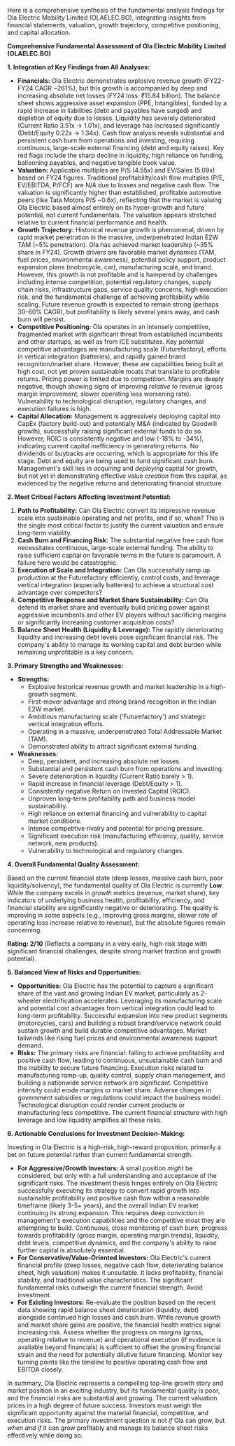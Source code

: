 Here is a comprehensive synthesis of the fundamental analysis findings for Ola Electric Mobility Limited (OLAELEC.BO), integrating insights from financial statements, valuation, growth trajectory, competitive positioning, and capital allocation.

**Comprehensive Fundamental Assessment of Ola Electric Mobility Limited (OLAELEC.BO)**

**1. Integration of Key Findings from All Analyses:**

*   **Financials:** Ola Electric demonstrates explosive revenue growth (FY22-FY24 CAGR ~261%), but this growth is accompanied by deep and increasing absolute net losses (FY24 loss: ₹15.84 billion). The balance sheet shows aggressive asset expansion (PPE, Intangibles), funded by a rapid increase in liabilities (debt and payables have surged) and depletion of equity due to losses. Liquidity has severely deteriorated (Current Ratio 3.51x -> 1.01x), and leverage has increased significantly (Debt/Equity 0.22x -> 1.34x). Cash flow analysis reveals substantial and persistent cash burn from operations and investing, requiring continuous, large-scale external financing (debt and equity raises). Key red flags include the sharp decline in liquidity, high reliance on funding, ballooning payables, and negative tangible book value.
*   **Valuation:** Applicable multiples are P/S (4.55x) and EV/Sales (5.09x) based on FY24 figures. Traditional profitability/cash flow multiples (P/E, EV/EBITDA, P/FCF) are N/A due to losses and negative cash flow. The valuation is significantly higher than established, profitable automotive peers (like Tata Motors P/S ~0.6x), reflecting that the market is valuing Ola Electric based almost entirely on its hyper-growth and future potential, not current fundamentals. The valuation appears stretched relative to current financial performance and health.
*   **Growth Trajectory:** Historical revenue growth is phenomenal, driven by rapid market penetration in the massive, underpenetrated Indian E2W TAM (~5% penetration). Ola has achieved market leadership (~35% share in FY24). Growth drivers are favorable market dynamics (TAM, fuel prices, environmental awareness), potential policy support, product expansion plans (motorcycle, car), manufacturing scale, and brand. However, this growth is not profitable and is hampered by challenges including intense competition, potential regulatory changes, supply chain risks, infrastructure gaps, service quality concerns, high execution risk, and the fundamental challenge of achieving profitability while scaling. Future revenue growth is expected to remain strong (perhaps 30-60% CAGR), but profitability is likely several years away, and cash burn will persist.
*   **Competitive Positioning:** Ola operates in an intensely competitive, fragmented market with significant threat from established incumbents and other startups, as well as from ICE substitutes. Key potential competitive advantages are manufacturing scale (Futurefactory), efforts in vertical integration (batteries), and rapidly gained brand recognition/market share. However, these are capabilities being built at high cost, not yet proven sustainable moats that translate to profitable returns. Pricing power is limited due to competition. Margins are deeply negative, though showing signs of improving *relative to revenue* (gross margin improvement, slower operating loss worsening rate). Vulnerability to technological disruption, regulatory changes, and execution failures is high.
*   **Capital Allocation:** Management is aggressively deploying capital into CapEx (factory build-out) and potentially M&A (indicated by Goodwill growth), successfully raising significant external funds to do so. However, ROIC is consistently negative and low (-18% to -34%), indicating current capital inefficiency in generating returns. No dividends or buybacks are occurring, which is appropriate for this life stage. Debt and equity are being used to fund significant cash burn. Management's skill lies in *acquiring* and *deploying* capital for growth, but not yet in demonstrating effective value *creation* from this capital, as evidenced by the negative returns and deteriorating financial structure.

**2. Most Critical Factors Affecting Investment Potential:**

1.  **Path to Profitability:** Can Ola Electric convert its impressive revenue scale into sustainable operating and net profits, and if so, when? This is the single most critical factor to justify the current valuation and ensure long-term viability.
2.  **Cash Burn and Financing Risk:** The substantial negative free cash flow necessitates continuous, large-scale external funding. The ability to raise sufficient capital on favorable terms in the future is paramount. A failure here would be catastrophic.
3.  **Execution of Scale and Integration:** Can Ola successfully ramp up production at the Futurefactory efficiently, control costs, and leverage vertical integration (especially batteries) to achieve a structural cost advantage over competitors?
4.  **Competitive Response and Market Share Sustainability:** Can Ola defend its market share and eventually build pricing power against aggressive incumbents and other EV players without sacrificing margins or significantly increasing customer acquisition costs?
5.  **Balance Sheet Health (Liquidity & Leverage):** The rapidly deteriorating liquidity and increasing debt levels pose significant financial risk. The company's ability to manage its working capital and debt burden while remaining unprofitable is a key concern.

**3. Primary Strengths and Weaknesses:**

*   **Strengths:**
    *   Explosive historical revenue growth and market leadership in a high-growth segment.
    *   First-mover advantage and strong brand recognition in the Indian E2W market.
    *   Ambitious manufacturing scale ('Futurefactory') and strategic vertical integration efforts.
    *   Operating in a massive, underpenetrated Total Addressable Market (TAM).
    *   Demonstrated ability to attract significant external funding.
*   **Weaknesses:**
    *   Deep, persistent, and increasing absolute net losses.
    *   Substantial and persistent cash burn from operations and investing.
    *   Severe deterioration in liquidity (Current Ratio barely > 1).
    *   Rapid increase in financial leverage (Debt/Equity > 1).
    *   Consistently negative Return on Invested Capital (ROIC).
    *   Unproven long-term profitability path and business model sustainability.
    *   High reliance on external financing and vulnerability to capital market conditions.
    *   Intense competitive rivalry and potential for pricing pressure.
    *   Significant execution risk (manufacturing efficiency, quality, service network, new products).
    *   Vulnerability to technological and regulatory changes.

**4. Overall Fundamental Quality Assessment:**

Based on the current financial state (deep losses, massive cash burn, poor liquidity/solvency), the fundamental quality of Ola Electric is currently **Low**. While the company excels in *growth* metrics (revenue, market share), key indicators of underlying business health, profitability, efficiency, and financial stability are significantly negative or deteriorating. The quality is improving in *some* aspects (e.g., improving gross margins, slower rate of operating loss increase relative to revenue), but the absolute figures remain concerning.

**Rating: 2/10** (Reflects a company in a very early, high-risk stage with significant financial challenges, despite strong market traction and growth potential).

**5. Balanced View of Risks and Opportunities:**

*   **Opportunities:** Ola Electric has the potential to capture a significant share of the vast and growing Indian EV market, particularly as 2-wheeler electrification accelerates. Leveraging its manufacturing scale and potential cost advantages from vertical integration could lead to long-term profitability. Successful expansion into new product segments (motorcycles, cars) and building a robust brand/service network could sustain growth and build durable competitive advantages. Market tailwinds like rising fuel prices and environmental awareness support demand.
*   **Risks:** The primary risks are financial: failing to achieve profitability and positive cash flow, leading to continuous, unsustainable cash burn and the inability to secure future financing. Execution risks related to manufacturing ramp-up, quality control, supply chain management, and building a nationwide service network are significant. Competitive intensity could erode margins or market share. Adverse changes in government subsidies or regulations could impact the business model. Technological disruption could render current products or manufacturing less competitive. The current financial structure with high leverage and low liquidity amplifies all these risks.

**6. Actionable Conclusions for Investment Decision-Making:**

Investing in Ola Electric is a high-risk, high-reward proposition, primarily a bet on future potential rather than current fundamental strength.

*   **For Aggressive/Growth Investors:** A small position *might* be considered, but only with a full understanding and acceptance of the significant risks. The investment thesis hinges entirely on Ola Electric successfully executing its strategy to convert rapid growth into sustainable profitability and positive cash flow within a reasonable timeframe (likely 3-5+ years), and the overall Indian EV market continuing its strong expansion. This requires deep conviction in management's execution capabilities and the competitive moat they are attempting to build. Continuous, close monitoring of cash burn, progress towards profitability (gross margin, operating margin trends), liquidity, debt levels, competitive dynamics, and the company's ability to raise further capital is absolutely essential.
*   **For Conservative/Value-Oriented Investors:** Ola Electric's current financial profile (deep losses, negative cash flow, deteriorating balance sheet, high valuation) makes it unsuitable. It lacks profitability, financial stability, and traditional value characteristics. The significant fundamental risks outweigh the current financial strength. Avoid investment.
*   **For Existing Investors:** Re-evaluate the position based on the recent data showing rapid balance sheet deterioration (liquidity, debt) alongside continued high losses and cash burn. While revenue growth and market share gains are positive, the financial health metrics signal increasing risk. Assess whether the progress on margins (gross, operating relative to revenue) and operational execution (if evidence is available beyond financials) is sufficient to offset the growing financial strain and the need for potentially dilutive future financing. Monitor key turning points like the timeline to positive operating cash flow and EBITDA closely.

In summary, Ola Electric represents a compelling top-line growth story and market position in an exciting industry, but its fundamental quality is poor, and the financial risks are substantial and growing. The current valuation prices in a high degree of future success. Investors must weigh the significant opportunity against the material financial, competitive, and execution risks. The primary investment question is not *if* Ola can grow, but *when and if* it can grow profitably and manage its balance sheet risks effectively while doing so.